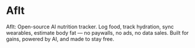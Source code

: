 # AfIt
AfIt: Open-source AI nutrition tracker. Log food, track hydration, sync wearables, estimate body fat — no paywalls, no ads, no data sales. Built for gains, powered by AI, and made to stay free.
